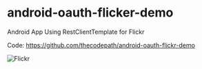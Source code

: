 android-oauth-flicker-demo
==========================

Android App Using RestClientTemplate for Flickr

Code: https://github.com/thecodepath/android-oauth-flickr-demo

![Flickr](http://i.imgur.com/9fkukDU.png)
